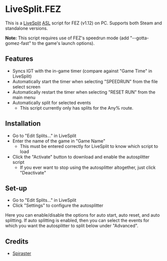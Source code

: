 # LiveSplit.FEZ
This is a [LiveSplit](http://livesplit.github.io) [ASL](https://github.com/LiveSplit/LiveSplit/blob/master/Documentation/Auto-Splitters.md) script for FEZ (v1.12) on PC. Supports both Steam and standalone versions.

**Note:** This script requires use of FEZ's speedrun mode (add "--gotta-gomez-fast" to the game's launch options).

## Features
- Syncs IGT with the in-game timer (compare against "Game Time" in LiveSplit)
- Automatically start the timer when selecting "SPEEDRUN" from the file select screen
- Automatically restart the timer when selecting "RESET RUN" from the main menu
- Automatically split for selected events
    - This script currently only has splits for the Any% route.

## Installation
- Go to "Edit Splits..." in LiveSplit
- Enter the name of the game in "Game Name"
    - This must be entered correctly for LiveSplit to know which script to load
- Click the "Activate" button to download and enable the autosplitter script
    - If you ever want to stop using the autosplitter altogether, just click "Deactivate"

## Set-up
- Go to "Edit Splits..." in LiveSplit
- Click "Settings" to configure the autosplitter

Here you can enable/disable the options for auto start, auto reset, and auto splitting. If auto splitting is enabled, then you can select the events for which you want the autosplitter to split below under "Advanced".

## Credits
- [Spiraster](http://twitch.tv/spiraster)